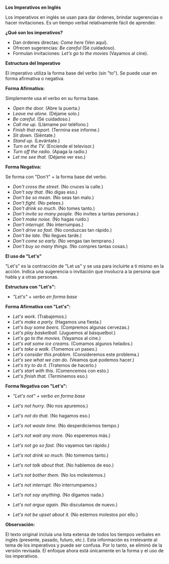 

**Los Imperativos en Inglés**

Los imperativos en inglés se usan para dar órdenes, brindar sugerencias o hacer invitaciones. Es un tiempo verbal relativamente fácil de aprender.

**¿Qué son los imperativos?**

*   Dan órdenes directas: *Come here* (Ven aquí).
*   Ofrecen sugerencias: *Be careful* (Sé cuidadoso).
*   Formulan invitaciones: *Let's go to the movies* (Vayamos al cine).

**Estructura del Imperativo**

El imperativo utiliza la forma base del verbo (sin "to"). Se puede usar en forma afirmativa o negativa.

**Forma Afirmativa:**

Simplemente usa el verbo en su forma base.

*   *Open the door.* (Abre la puerta.)
*   *Leave me alone.* (Déjame solo.)
*   *Be careful.* (Sé cuidadoso.)
*   *Call me up.* (Llámame por teléfono.)
*   *Finish that report.* (Termina ese informe.)
*   *Sit down.* (Siéntate.)
*   *Stand up.* (Levántate.)
*   *Turn on the TV.* (Enciende el televisor.)
*   *Turn off the radio.* (Apaga la radio.)
*   *Let me see that.* (Déjame ver eso.)

**Forma Negativa:**

Se forma con "Don't" + la forma base del verbo.

*   *Don't cross the street.* (No cruces la calle.)
*   *Don't say that.* (No digas eso.)
*   *Don't be so mean.* (No seas tan malo.)
*   *Don't fight.* (No pelees.)
*   *Don't drink so much.* (No tomes tanto.)
*   *Don't invite so many people.* (No invites a tantas personas.)
*   *Don't make noise.* (No hagas ruido.)
*   *Don't interrupt.* (No interrumpas.)
*   *Don't drive so fast.* (No conduzcas tan rápido.)
*   *Don't be late.* (No llegues tarde.)
*   *Don't come so early.* (No vengas tan temprano.)
*   *Don't buy so many things.* (No compres tantas cosas.)

**El uso de "Let's"**

"Let's" es la contracción de "Let us" y se usa para incluirte a ti mismo en la acción.  Indica una sugerencia o invitación que involucra a la persona que habla y a otras personas.

**Estructura con "Let's":**

*   *"Let's" + verbo en forma base*

**Forma Afirmativa con "Let's":**

*   *Let's work.* (Trabajemos.)
*   *Let's make a party.* (Hagamos una fiesta.)
*   *Let's buy some beers.* (Compremos algunas cervezas.)
*   *Let's play basketball.* (Juguemos al básquetbol.)
*   *Let's go to the movies.* (Vayamos al cine.)
*   *Let's eat some ice creams.* (Comamos algunos helados.)
*   *Let's take a walk.* (Tomemos un paseo.)
*   *Let's consider this problem.* (Consideremos este problema.)
*   *Let's see what we can do.* (Veamos qué podemos hacer.)
*   *Let's try to do it.* (Tratemos de hacerlo.)
*   *Let's start with this.* (Comencemos con esto.)
*   *Let's finish that.* (Terminemos eso.)

**Forma Negativa con "Let's":**

*   *"Let's not" + verbo en forma base*

*   *Let's not hurry.* (No nos apuremos.)
*   *Let's not do that.* (No hagamos eso.)
*   *Let's not waste time.* (No desperdiciemos tiempo.)
*   *Let's not wait any more.* (No esperemos más.)
*   *Let's not go so fast.* (No vayamos tan rápido.)
*   *Let's not drink so much.* (No tomemos tanto.)
*   *Let's not talk about that.* (No hablemos de eso.)
*   *Let's not bother them.* (No los molestemos.)
*   *Let's not interrupt.* (No interrumpamos.)
*   *Let's not say anything.* (No digamos nada.)
*   *Let's not argue again.* (No discutamos de nuevo.)
*   *Let's not be upset about it.* (No estemos molestos por ello.)

**Observación:**

El texto original incluía una lista extensa de todos los tiempos verbales en inglés (presente, pasado, futuro, etc.).  Esta información es irrelevante al tema de los imperativos y puede ser confusa.  Por lo tanto, se eliminó de la versión revisada.  El enfoque ahora está únicamente en la forma y el uso de los imperativos.
